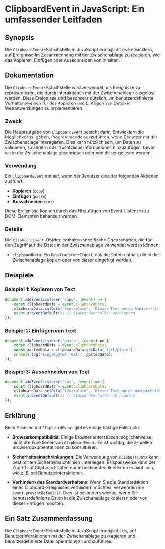 <!--
Meta Description: # ClipboardEvent in JavaScript: Ein umfassender Leitfaden ## Synopsis Die `ClipboardEvent`-Schnittstelle in JavaScript ermöglicht es Entwicklern, auf ...
Meta Keywords: die, von, clipboarddata, event, clipboardevent
-->

# ClipboardEvent in JavaScript: Ein umfassender Leitfaden

## Synopsis
Die `ClipboardEvent`-Schnittstelle in JavaScript ermöglicht es Entwicklern, auf Ereignisse im Zusammenhang mit der Zwischenablage zu reagieren, wie das Kopieren, Einfügen oder Ausschneiden von Inhalten.

## Dokumentation
Die `ClipboardEvent`-Schnittstelle wird verwendet, um Ereignisse zu repräsentieren, die durch Interaktionen mit der Zwischenablage ausgelöst werden. Diese Ereignisse sind besonders nützlich, um benutzerdefinierte Verhaltensweisen für das Kopieren und Einfügen von Daten in Webanwendungen zu implementieren.

### Zweck
Die Hauptaufgabe von `ClipboardEvent` besteht darin, Entwicklern die Möglichkeit zu geben, Programmcode auszuführen, wenn Benutzer mit der Zwischenablage interagieren. Dies kann nützlich sein, um Daten zu validieren, zu ändern oder zusätzliche Informationen hinzuzufügen, bevor sie in die Zwischenablage geschrieben oder von dieser gelesen werden.

### Verwendung
Ein `ClipboardEvent` tritt auf, wenn der Benutzer eine der folgenden Aktionen ausführt:
- **Kopieren** (`copy`)
- **Einfügen** (`paste`)
- **Ausschneiden** (`cut`)

Diese Ereignisse können durch das Hinzufügen von Event-Listenern zu DOM-Elementen behandelt werden.

### Details
Die `ClipboardEvent`-Objekte enthalten spezifische Eigenschaften, die für den Zugriff auf die Daten in der Zwischenablage verwendet werden können:
- `clipboardData`: Ein `DataTransfer`-Objekt, das die Daten enthält, die in die Zwischenablage kopiert oder von dieser eingefügt werden.

## Beispiele

### Beispiel 1: Kopieren von Text
```javascript
document.addEventListener('copy', (event) => {
    const clipboardData = event.clipboardData;
    clipboardData.setData('text/plain', 'Dieser Text wurde kopiert!');
    event.preventDefault(); // Standardverhalten verhindern
});
```

### Beispiel 2: Einfügen von Text
```javascript
document.addEventListener('paste', (event) => {
    const clipboardData = event.clipboardData;
    const pastedData = clipboardData.getData('text/plain');
    console.log('Eingefügter Text:', pastedData);
});
```

### Beispiel 3: Ausschneiden von Text
```javascript
document.addEventListener('cut', (event) => {
    const clipboardData = event.clipboardData;
    clipboardData.setData('text/plain', 'Dieser Text wurde ausgeschnitten!');
    event.preventDefault(); // Standardverhalten verhindern
});
```

## Erklärung
Beim Arbeiten mit `ClipboardEvent` gibt es einige häufige Fallstricke:

- **Browserkompatibilität**: Einige Browser unterstützen möglicherweise nicht alle Funktionen von `ClipboardEvent`. Es ist wichtig, die aktuellen Browserdokumentationen zu konsultieren.
  
- **Sicherheitseinschränkungen**: Die Verwendung von `clipboardData` kann bestimmten Sicherheitsrichtlinien unterliegen. Beispielsweise kann der Zugriff auf Clipboard-Daten nur in bestimmten Kontexten erlaubt sein, wie z. B. bei Benutzerinteraktionen.

- **Verhindern des Standardverhaltens**: Wenn Sie die Standardaktion eines Clipboard-Ereignisses verhindern möchten, verwenden Sie `event.preventDefault()`. Dies ist besonders wichtig, wenn Sie benutzerdefinierte Daten in die Zwischenablage kopieren oder von dieser einfügen möchten.

## Ein Satz Zusammenfassung
Die `ClipboardEvent`-Schnittstelle in JavaScript ermöglicht es, auf Benutzerinteraktionen mit der Zwischenablage zu reagieren und benutzerdefinierte Datenoperationen durchzuführen.